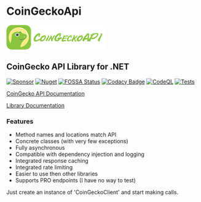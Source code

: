 # CoinGeckoApi
![CoinGecko Logo](https://raw.githubusercontent.com/ByronAP/CoinGeckoApi/dev/coingecko-logo-banner-256x64.png)
## CoinGecko API Library for .NET

[![Sponsor](https://img.shields.io/static/v1?label=Sponsor&message=%E2%9D%A4&logo=GitHub&color=%23fe8e86)](https://github.com/sponsors/ByronAP)
[![Nuget](https://img.shields.io/nuget/v/CoinGeckoAPI)](https://www.nuget.org/packages/CoinGeckoAPI)
[![FOSSA Status](https://app.fossa.com/api/projects/git%2Bgithub.com%2FByronAP%2FCoinGeckoApi.svg?type=shield)](https://app.fossa.com/projects/git%2Bgithub.com%2FByronAP%2FCoinGeckoApi?ref=badge_shield)
[![Codacy Badge](https://app.codacy.com/project/badge/Grade/11157f3b39e84f0c9a0a1bc0caf148dc)](https://www.codacy.com/gh/ByronAP/CoinGeckoApi/dashboard?utm_source=github.com&amp;utm_medium=referral&amp;utm_content=ByronAP/CoinGeckoApi&amp;utm_campaign=Badge_Grade)
[![CodeQL](https://github.com/ByronAP/CoinGeckoApi/actions/workflows/codeql.yml/badge.svg)](https://github.com/ByronAP/CoinGeckoApi/actions/workflows/codeql.yml)
[![Tests](https://github.com/ByronAP/CoinGeckoApi/actions/workflows/dev_test_dotnet.yml/badge.svg)](https://github.com/ByronAP/CoinGeckoApi/actions/workflows/dev_test_dotnet.yml)

[CoinGecko API Documentation](https://www.coingecko.com/en/api/documentation)

[Library Documentation](https://byronap.github.io/CoinGeckApi_docs)

### Features
+   Method names and locations match API
+   Concrete classes (with very few exceptions)
+   Fully asynchronous
+   Compatible with dependency injection and logging
+   Integrated response caching
+   Integrated rate limiting
+   Easier to use then other libraries
+   Supports PRO endpoints (I have no way to test)


Just create an instance of 'CoinGeckoClient' and start making calls.
